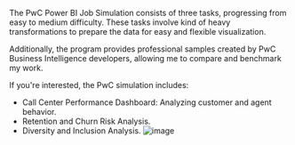 The PwC Power BI Job Simulation consists of three tasks, progressing from easy to medium difficulty. 
These tasks involve kind of heavy transformations to prepare the data for easy and flexible visualization. 

Additionally, the program provides professional samples created by PwC Business Intelligence developers, allowing me to compare and benchmark my work.

If you're interested, the PwC simulation includes:
- Call Center Performance Dashboard: Analyzing customer and agent behavior.
- Retention and Churn Risk Analysis.
- Diversity and Inclusion Analysis.
![image](https://github.com/user-attachments/assets/d04b22e5-19ff-4daa-8133-37e859a91a2a)

